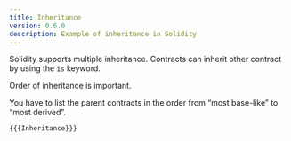 ```yaml
---
title: Inheritance
version: 0.6.0
description: Example of inheritance in Solidity
---
```


Solidity supports multiple inheritance. Contracts can inherit other contract by using the `is` keyword.

Order of inheritance is important.

You have to list the parent contracts in the order from “most base-like” to “most derived”.

```solidity
{{{Inheritance}}}
```
